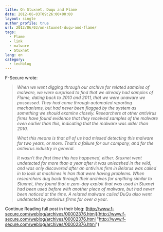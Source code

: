 ```yaml
---
title: On Stuxnet, Duqu and Flame
date: 2012-06-03T09:26:00+00:00
layout: single
author_profile: true
url: 2012/06/03/on-stuxnet-duqu-and-flame/
tags:
  - Flame
  - link
  - malware
  - Stuxnet
lang: en
category: 
  - techblog
---
```

F-Secure wrote:

> _When we went digging through our archive for related samples of malware, we were surprised to find that we already had samples of Flame, dating back to 2010 and 2011, that we were unaware we possessed. They had come through automated reporting mechanisms, but had never been flagged by the system as something we should examine closely. Researchers at other antivirus firms have found evidence that they received samples of the malware even earlier than this, indicating that the malware was older than 2010._
> 
> _What this means is that all of us had missed detecting this malware for two years, or more. That’s a failure for our company, and for the antivirus industry in general._
> 
> _It wasn’t the first time this has happened, either. Stuxnet went undetected for more than a year after it was unleashed in the wild, and was only discovered after an antivirus firm in Belarus was called in to look at machines in Iran that were having problems. When researchers dug back through their archives for anything similar to Stuxnet, they found that a zero-day exploit that was used in Stuxnet had been used before with another piece of malware, but had never been noticed at the time. A related malware called DuQu also went undetected by antivirus firms for over a year._

Continue Reading full post in their blog: [http://www.f-secure.com/weblog/archives/00002376.html](http://www.f-secure.com/weblog/archives/00002376.html "http://www.f-secure.com/weblog/archives/00002376.html")